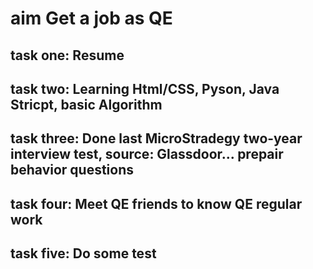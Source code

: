 # aim Get a job as QE

## task one: Resume
## task two: Learning Html/CSS, Pyson, Java Stricpt, basic Algorithm
## task three: Done last  MicroStradegy two-year interview test, source: Glassdoor... prepair behavior questions
## task four: Meet QE friends to know QE regular work
## task five: Do some test
